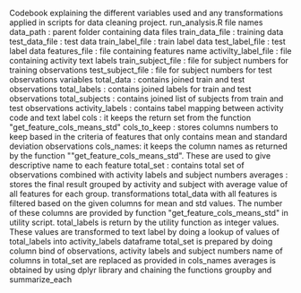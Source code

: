 Codebook explaining the different variables used and any transformations applied in scripts for data cleaning project.
run_analysis.R
file names
data_path : parent folder containing data files
train_data_file : training data
test_data_file : test data
train_label_file : train label data
test_label_file : test label data
features_file : file containing features name
activilty_label_file : file containing activity text labels
train_subject_file : file for subject numbers for training observations
test_subject_file : file for subject numbers for test observations
variables
total_data : contains joined train and test observations
total_labels : contains joined labels for train and test observations
total_subjects : contains joined list of subjects from train and test observations
activity_labels : contains tabel mapping between activity code and text label
cols : it keeps the return set from the function "get_feature_cols_means_std"
cols_to_keep : stores columns numbers to keep based in the criteria of features that only contains mean and standard deviation observations
cols_names: it keeps the column names as returned by the function ""get_feature_cols_means_std". These are used to give descriptive name to each feature
total_set : contains total set of observations combined with activity labels and subject numbers
averages : stores the final result grouped by activity and subject with average value of all features for each group.
transformations
total_data with all features is filtered based on the given columns for mean and std values. The number of these columns are provided by function "get_feature_cols_means_std" in utility script.
total_labels is return by the utility function as integer values. These values are transformed to text label by doing a lookup of values of total_labels into activity_labels dataframe
total_set is prepared by doing column bind of observations, activity labels and subject numbers
name of columns in total_set are replaced as provided in cols_names
averages is obtained by using dplyr library and chaining the functions groupby and summarize_each